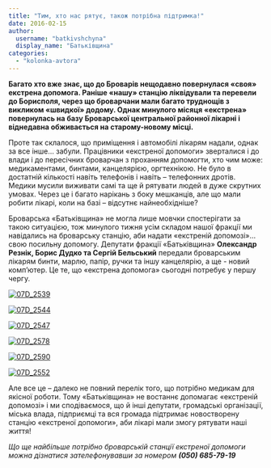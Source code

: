 ```yaml
---
title: "Тим, хто нас рятує, також потрібна підтримка!"
date: 2016-02-15
author: 
  username: "batkivshchyna"
  display_name: "Батьківщина"
categories: 
  - "kolonka-avtora"
---
```


**Багато хто вже знає, що до Броварів нещодавно повернулася «своя» екстрена допомога. Раніше «нашу» станцію ліквідували та перевели до Борисполя, через що броварчани мали багато труднощів з викликом «швидкої» додому. Однак минулого місяця «екстрена» повернулась на базу Броварської центральної районної лікарні і віднедавна обживається на старому-новому місці.**

Проте так склалося, що приміщення і автомобілі лікарям надали, однак за все інше… забули. Працівники «екстреної допомоги» зверталися і до влади і до пересічних броварчан з проханням допомогти, хто чим може: медикаментами, бинтами, канцелярією, оргтехнікою. Не було в достатній кількості навіть телефонів і навіть – телефонних дротів. Медики мусили виживати самі та ще й рятувати людей в дуже скрутних умовах. Через це і багато нарікань з боку мешканців, але що мали робити лікарі, коли на базі – відсутнє найнеобхідніше?

Броварська «Батьківщина» не могла лише мовчки спостерігати за такою ситуацією, тож минулого тижня усім складом нашої фракції ми навідались на броварську станцію, аби надати «екстреній допомозі»… свою посильну допомогу. Депутати фракції «Батьківщина» **Олександр Резнік, Борис Дудко та Сергій Бельський** передали броварським лікарям бинти, марлю, папір, ручки та іншу канцелярію, а ще - новий комп’ютер. Це те, що «екстрена допомога» сьогодні потребує у першу чергу.

[![07D_2539](https://mpz.brovary.org/wp-content/uploads/2016/02/07D_2539.jpg)](https://mpz.brovary.org/wp-content/uploads/2016/02/07D_2539.jpg)

[![07D_2544](https://mpz.brovary.org/wp-content/uploads/2016/02/07D_2544.jpg)](https://mpz.brovary.org/wp-content/uploads/2016/02/07D_2544.jpg)

[![07D_2547](https://mpz.brovary.org/wp-content/uploads/2016/02/07D_2547.jpg)](https://mpz.brovary.org/wp-content/uploads/2016/02/07D_2547.jpg)

[![07D_2578](https://mpz.brovary.org/wp-content/uploads/2016/02/07D_2578.jpg)](https://mpz.brovary.org/wp-content/uploads/2016/02/07D_2578.jpg)

[![07D_2590](https://mpz.brovary.org/wp-content/uploads/2016/02/07D_2590.jpg)](https://mpz.brovary.org/wp-content/uploads/2016/02/07D_2590.jpg)

[![07D_2552](https://mpz.brovary.org/wp-content/uploads/2016/02/07D_2552-1.jpg)](https://mpz.brovary.org/wp-content/uploads/2016/02/07D_2552-1.jpg)

Але все це – далеко не повний перелік того, що потрібно медикам для якісної роботи. Тому «Батьківщина» не востаннє допомагає «екстреній допомозі» і ми сподіваємося, що й інші депутати, громадські організації, міська влада, підприємці та вся громада підтримає новостворену станцію «екстреної допомоги», аби лікарі мали змогу рятувати наші життя!

_Що ще найбільше потрібно броварській станції екстреної допомоги можна дізнатися зателефонувавши за номером **(050) 685-79-19**_
